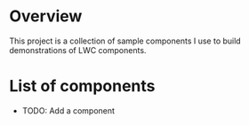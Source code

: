 # Overview

This project is a collection of sample components I use to build demonstrations of LWC components.

# List of components

* TODO: Add a component

